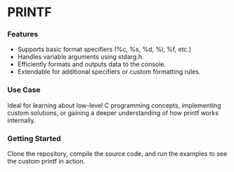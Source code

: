 # PRINTF

### Features
- Supports basic format specifiers (%c, %s, %d, %i, %f, etc.)
- Handles variable arguments using stdarg.h.
- Efficiently formats and outputs data to the console.
- Extendable for additional specifiers or custom formatting rules.

### Use Case

Ideal for learning about low-level C programming concepts, implementing custom solutions, or gaining a deeper understanding of how printf works internally.

### Getting Started

Clone the repository, compile the source code, and run the examples to see the custom printf in action.
